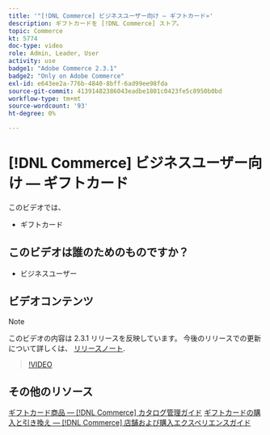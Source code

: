 ```yaml
---
title: '"[!DNL Commerce] ビジネスユーザー向け — ギフトカード»'
description: ギフトカードを [!DNL Commerce] ストア。
topic: Commerce
kt: 5774
doc-type: video
role: Admin, Leader, User
activity: use
badge1: "Adobe Commerce 2.3.1"
badge2: "Only on Adobe Commerce"
exl-id: e643ee2a-776b-4840-8bff-6ad99ee98fda
source-git-commit: 41391482386043eadbe1801c0423fe5c8950b0bd
workflow-type: tm+mt
source-wordcount: '93'
ht-degree: 0%

---
```


# [!DNL Commerce] ビジネスユーザー向け — ギフトカード

このビデオでは、

- ギフトカード

## このビデオは誰のためのものですか？

- ビジネスユーザー

## ビデオコンテンツ

>[!NOTE]
>
>このビデオの内容は 2.3.1 リリースを反映しています。 今後のリリースでの更新について詳しくは、 [リリースノート](https://experienceleague.adobe.com/docs/commerce-operations/release/notes/overview.html).

>[!VIDEO](https://video.tv.adobe.com/v/35959?quality=12&learn=on)

## その他のリソース

[ギフトカード商品 — [!DNL Commerce] カタログ管理ガイド](https://experienceleague.adobe.com/docs/commerce-admin/catalog/products/types/product-gift-card-create.html)
[ギフトカードの購入と引き換え — [!DNL Commerce] 店舗および購入エクスペリエンスガイド](https://experienceleague.adobe.com/docs/commerce-admin/stores-sales/point-of-purchase/gift-cards/product-gift-card-workflow.html)

